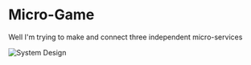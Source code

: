 # Micro-Game
Well I'm trying to make and connect three independent micro-services

![System Design](https://user-images.githubusercontent.com/60891544/161631190-4e240bb3-6e68-44fc-807b-a2e1b7127b87.png)

